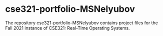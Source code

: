 # cse321-portfolio-MSNelyubov
The repository cse321-portfolio-MSNelyubov contains project files for the Fall 2021 instance of CSE321: Real-Time Operating Systems.
